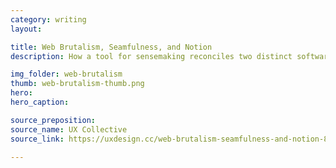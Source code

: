 ```yaml
---
category: writing
layout:

title: Web Brutalism, Seamfulness, and Notion
description: How a tool for sensemaking reconciles two distinct software design ideologies.

img_folder: web-brutalism
thumb: web-brutalism-thumb.png
hero:
hero_caption:

source_preposition:
source_name: UX Collective
source_link: https://uxdesign.cc/web-brutalism-seamfulness-and-notion-8004b89751a2?source=friends_link&sk=98803d399626c5e604bb372f3c772bde

---
```


